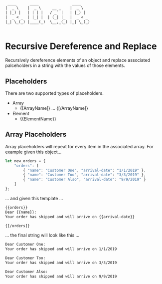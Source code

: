``` txt
 ____      ____               ____    
|  _ \    |  _ \     __ _    |  _ \   
| |_) |   | | | |   / _` |   | |_) |  
|  _ < _  | |_| |  | (_| |_  |  _ < _ 
|_| \_(_) |____(_)  \__,_(_) |_| \_(_)
                                      
```

# Recursive Dereference and Replace

Recursively dereference elements of an object and replace associated palceholders in a string with the values of those elements.

 ## Placeholders
 
 There are two supported types of placeholders.  
 * Array
    * {[ArrayName]} ... {[/ArrayName]}
 * Element
    * {{ElementName}}

## Array Placeholders

Array placeholders will repeat for every item in the associated array. For example given this object...

``` js
let new_orders = {
    "orders": [
        { "name": "Customer One", "arrival-date": "1/1/2019" },
        { "name": "Customer Too", "arrival-date": "3/3/2019" },
        { "name": "Customer Also", "arrival-date": "9/9/2019" }
    ]
};
```

... and given this template ... 

``` txt
{{orders}}
Dear {{name}}: 
Your order has shipped and will arrive on {{arrival-date}}

{[/orders]}
```

... the final string will look like this ...


``` txt
Dear Customer One:
Your order has shipped and will arrive on 1/1/2019

Dear Customer Too:
Your order has shipped and will arrive on 3/3/2019

Dear Customer Also:
Your order has shipped and will arrive on 9/9/2019
```

